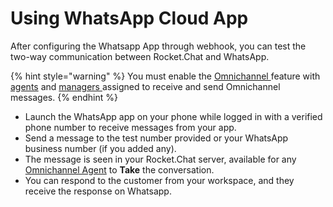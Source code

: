 # Using WhatsApp Cloud App

After configuring the Whatsapp App through webhook, you can test the two-way communication between Rocket.Chat and WhatsApp.

{% hint style="warning" %}
You must enable the [Omnichannel ](../../../../../use-rocket.chat/omnichannel/)feature with [agents](../../../../../use-rocket.chat/omnichannel/agents.md) and [managers ](../../../../../use-rocket.chat/omnichannel/managers.md)assigned to receive and send Omnichannel messages.
{% endhint %}

* Launch the WhatsApp app on your phone while logged in with a verified phone number to receive messages from your app.
* Send a message to the test number provided or your WhatsApp business number (if you added any).
* The message is seen in your Rocket.Chat server, available for any [Omnichannel Agent](../../../../../use-rocket.chat/omnichannel/agents.md) to **Take** the conversation.
* You can respond to the customer from your workspace, and they receive the response on Whatsapp.
